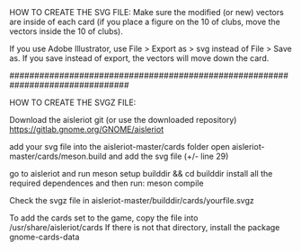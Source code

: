 <!-- SHIELDS LINKS -->
<!--GITHUB STARS-->
[stars-shield]: https://img.shields.io/github/stars/Duxi4/Uwuntu-Aisleriot-Cards?style=for-the-badge&logo=Linux&logoColor=C689C6&color=FFABE1
[stars-url]: https://github.com/Duxi4/Uwuntu-Aisleriot-Cards/stargazers

<!--UWUNTUOS.SITE-->
[gotoweb-shield]: https://img.shields.io/badge/UwUntu%20Website-hi?style=for-the-badge&logo=Internet%20Explorer&logoColor=C689C6&color=FFABE1
[gotoweb-url]: https://uwuntuos.site

<!--KO-FI-->
[kofi-shield]: https://img.shields.io/badge/Buy%20us%20a%20cofee-KoFi?style=for-the-badge&logo=KoFi&logoColor=C689C6&color=FFABE1
[kofi-url]: https://ko-fi.com/uwuntu

<!-- Tweet about us-->
[tweet-shield]: https://img.shields.io/badge/Tweet%20about%20us-hi?style=for-the-badge&logo=Twitter&logoColor=C689C6&color=FFABE1
[tweet-url]: https://bit.ly/380p4nL

<!--Discord server -->
[discord-shield]:https://img.shields.io/badge/Join%20our%20discord-hi?style=for-the-badge&logo=Discord&logoColor=C689C6&color=FFABE1
[discord-url]:https://discord.gg/US38bG9n8c

<!-- MAIN REPO -->
[github-uwu]:https://img.shields.io/badge/REPO:-UwUntu-hi?style=for-the-badge&logo=GitHub&logoColor=C689C6&color=FFABE1
[UwUntu-url]:https://github.com/Duxi4/UwUntu

<br />
<br />

HOW TO CREATE THE SVG FILE:
Make sure the modified (or new) vectors are inside of each card (if you place a figure on the 10 of clubs, move the vectors inside the 10 of clubs).

If you use Adobe Illustrator, use File > Export as > svg instead of File > Save as. If you save instead of export, the vectors will move down the card.

################################################################################

HOW TO CREATE THE SVGZ FILE:

Download the aisleriot git (or use the downloaded repository)
https://gitlab.gnome.org/GNOME/aisleriot

add your svg file into the aisleriot-master/cards folder
open aisleriot-master/cards/meson.build and add the svg file (+/- line 29)

go to aisleriot and run meson setup builddir && cd builddir
install all the required dependences and then run:
meson compile

Check the svgz file in aisleriot-master/builddir/cards/yourfile.svgz


To add the cards set to the game, copy the file into /usr/share/aisleriot/cards
If there is not that directory, install the package gnome-cards-data